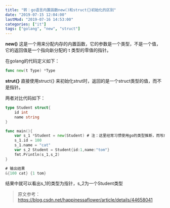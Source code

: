 ```yaml
---
title: "转：go语言内置函数new()和struct{}初始化的区别"
date: "2019-07-15 12:04:00"
lastMod: "2019-07-16 14:53:00"
categories: ["it"]
tags: ["golang", "new", "struct"]
---
```


**new()** 
这是一个用来分配内存的内置函数，它的参数是一个类型，不是一个值，它的返回值是一个指向新分配的 t 类型的零值的指针。

在golang的代码定义如下：

```go
func new(t Type) *Type
```

**strut{}** 
直接使用struct{} 来初始化strut时，返回的是一个struct类型的值，而不是指针。

两者对比代码如下：

```go
type Student struct{
	id int
	name string
}

func main(){
    var s_1 *Student = new(Student) # 注：这里经常习惯使用go的类型推断，而写成s_1 := new(Student)，这很容易让人忽略new()返回的是指针而非该类型的值
	s_1.id = 100
	s_1.name = "cat"
	var s_2 Student = Student{id:1,name:"tom"}
	fmt.Println(s_1,s_2)
}

# 输出结果
&{100 cat} {1 tom}
```

结果中就可以看出s_1的类型为指针，s_2为一个Student类型



> 原文参考：https://blog.csdn.net/happinessaflower/article/details/44658041